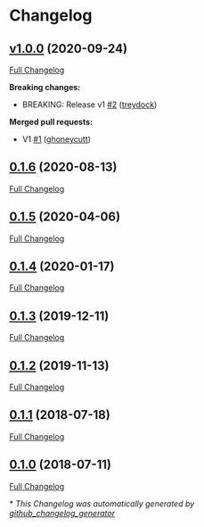 # Changelog

## [v1.0.0](https://github.com/tailored-automation/puppet-module-patroni/tree/v1.0.0) (2020-09-24)

[Full Changelog](https://github.com/tailored-automation/puppet-module-patroni/compare/0.1.6...v1.0.0)

**Breaking changes:**

- BREAKING: Release v1 [\#2](https://github.com/tailored-automation/puppet-module-patroni/pull/2) ([treydock](https://github.com/treydock))

**Merged pull requests:**

- V1 [\#1](https://github.com/tailored-automation/puppet-module-patroni/pull/1) ([ghoneycutt](https://github.com/ghoneycutt))

## [0.1.6](https://github.com/tailored-automation/puppet-module-patroni/tree/0.1.6) (2020-08-13)

[Full Changelog](https://github.com/tailored-automation/puppet-module-patroni/compare/0.1.5...0.1.6)

## [0.1.5](https://github.com/tailored-automation/puppet-module-patroni/tree/0.1.5) (2020-04-06)

[Full Changelog](https://github.com/tailored-automation/puppet-module-patroni/compare/0.1.4...0.1.5)

## [0.1.4](https://github.com/tailored-automation/puppet-module-patroni/tree/0.1.4) (2020-01-17)

[Full Changelog](https://github.com/tailored-automation/puppet-module-patroni/compare/0.1.3...0.1.4)

## [0.1.3](https://github.com/tailored-automation/puppet-module-patroni/tree/0.1.3) (2019-12-11)

[Full Changelog](https://github.com/tailored-automation/puppet-module-patroni/compare/0.1.2...0.1.3)

## [0.1.2](https://github.com/tailored-automation/puppet-module-patroni/tree/0.1.2) (2019-11-13)

[Full Changelog](https://github.com/tailored-automation/puppet-module-patroni/compare/0.1.1...0.1.2)

## [0.1.1](https://github.com/tailored-automation/puppet-module-patroni/tree/0.1.1) (2018-07-18)

[Full Changelog](https://github.com/tailored-automation/puppet-module-patroni/compare/0.1.0...0.1.1)

## [0.1.0](https://github.com/tailored-automation/puppet-module-patroni/tree/0.1.0) (2018-07-11)

[Full Changelog](https://github.com/tailored-automation/puppet-module-patroni/compare/15ab29b2005e537b33a4fad75c22364ce436c439...0.1.0)



\* *This Changelog was automatically generated by [github_changelog_generator](https://github.com/github-changelog-generator/github-changelog-generator)*
